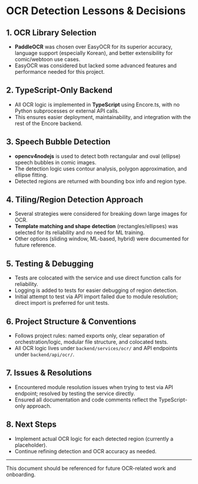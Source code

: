 # OCR Detection Lessons & Decisions

## 1. OCR Library Selection
- **PaddleOCR** was chosen over EasyOCR for its superior accuracy, language support (especially Korean), and better extensibility for comic/webtoon use cases.
- EasyOCR was considered but lacked some advanced features and performance needed for this project.

## 2. TypeScript-Only Backend
- All OCR logic is implemented in **TypeScript** using Encore.ts, with no Python subprocesses or external API calls.
- This ensures easier deployment, maintainability, and integration with the rest of the Encore backend.

## 3. Speech Bubble Detection
- **opencv4nodejs** is used to detect both rectangular and oval (ellipse) speech bubbles in comic images.
- The detection logic uses contour analysis, polygon approximation, and ellipse fitting.
- Detected regions are returned with bounding box info and region type.

## 4. Tiling/Region Detection Approach
- Several strategies were considered for breaking down large images for OCR.
- **Template matching and shape detection** (rectangles/ellipses) was selected for its reliability and no need for ML training.
- Other options (sliding window, ML-based, hybrid) were documented for future reference.

## 5. Testing & Debugging
- Tests are colocated with the service and use direct function calls for reliability.
- Logging is added to tests for easier debugging of region detection.
- Initial attempt to test via API import failed due to module resolution; direct import is preferred for unit tests.

## 6. Project Structure & Conventions
- Follows project rules: named exports only, clear separation of orchestration/logic, modular file structure, and colocated tests.
- All OCR logic lives under `backend/services/ocr/` and API endpoints under `backend/api/ocr/`.

## 7. Issues & Resolutions
- Encountered module resolution issues when trying to test via API endpoint; resolved by testing the service directly.
- Ensured all documentation and code comments reflect the TypeScript-only approach.

## 8. Next Steps
- Implement actual OCR logic for each detected region (currently a placeholder).
- Continue refining detection and OCR accuracy as needed.

---

This document should be referenced for future OCR-related work and onboarding. 